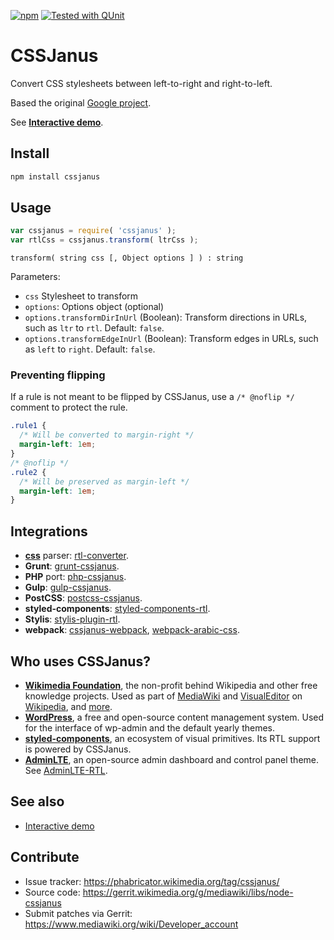 [![npm](https://img.shields.io/npm/v/cssjanus.svg?style=flat)](https://www.npmjs.com/package/cssjanus)
[![Tested with QUnit](https://img.shields.io/badge/tested_with-qunit-9c3493.svg)](https://qunitjs.com/)

# CSSJanus

Convert CSS stylesheets between left-to-right and right-to-left.

Based the original [Google project](https://code.google.com/p/cssjanus/).

See **[Interactive demo](https://cssjanus.github.io)**.

## Install

```sh
npm install cssjanus
```

## Usage

```javascript
var cssjanus = require( 'cssjanus' );
var rtlCss = cssjanus.transform( ltrCss );
```

```
transform( string css [, Object options ] ) : string
```

Parameters:

* `css` Stylesheet to transform
* `options`: Options object (optional)
 * `options.transformDirInUrl` (Boolean): Transform directions in URLs, such as `ltr` to `rtl`. Default: `false`.
 * `options.transformEdgeInUrl` (Boolean): Transform edges in URLs, such as `left` to `right`. Default: `false`.

### Preventing flipping

If a rule is not meant to be flipped by CSSJanus, use a `/* @noflip */` comment to protect the rule.

```css
.rule1 {
  /* Will be converted to margin-right */
  margin-left: 1em;
}
/* @noflip */
.rule2 {
  /* Will be preserved as margin-left */
  margin-left: 1em;
}
```

## Integrations

* **[css](https://www.npmjs.com/package/css)** parser: [rtl-converter](https://github.com/HosseinAlipour/rtl-converter).
* **Grunt**: [grunt-cssjanus](https://gerrit.wikimedia.org/g/mediawiki/tools/grunt-cssjanus).
* **PHP** port: [php-cssjanus](https://gerrit.wikimedia.org/g/mediawiki/libs/php-cssjanus/).
* **Gulp**: [gulp-cssjanus](https://github.com/tomyam1/gulp-cssjanus).
* **PostCSS**: [postcss-cssjanus](https://www.npmjs.com/package/postcss-janus).
* **styled-components**: [styled-components-rtl](https://www.npmjs.com/package/styled-components-rtl).
* **Stylis**: [stylis-plugin-rtl](https://www.npmjs.com/package/stylis-plugin-rtl).
* **webpack**: [cssjanus-webpack](https://www.npmjs.com/package/@mooeypoo/cssjanus-webpack), [webpack-arabic-css](https://www.npmjs.com/package/webpackarabiccssplugin).

## Who uses CSSJanus?

* **[Wikimedia Foundation](https://www.wikimedia.org/)**, the non-profit behind Wikipedia and other free knowledge projects. Used as part of [MediaWiki](https://www.mediawiki.org/wiki/MediaWiki) and [VisualEditor](https://gerrit.wikimedia.org/g/VisualEditor/VisualEditor) on [Wikipedia](https://ar.wikipedia.org/), and [more](https://doc.wikimedia.org/).
* **[WordPress](https://wordpress.org/)**, a free and open-source content management system. Used for the interface of wp-admin and the default yearly themes.
* **[styled-components](https://styled-components.com/)**, an ecosystem of visual primitives. Its RTL support is powered by CSSJanus.
* **[AdminLTE](https://adminlte.io/)**, an open-source admin dashboard and control panel theme. See
[AdminLTE-RTL](https://github.com/mmdsharifi/AdminLTE-RTL).

## See also

* [Interactive demo](https://cssjanus.github.io)

## Contribute

* Issue tracker: <https://phabricator.wikimedia.org/tag/cssjanus/>
* Source code: <https://gerrit.wikimedia.org/g/mediawiki/libs/node-cssjanus>
* Submit patches via Gerrit: <https://www.mediawiki.org/wiki/Developer_account>
